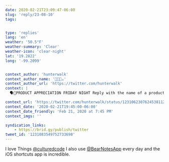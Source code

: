 ```yaml
---
date: 2020-02-21T23:09:47-06:00
slug: 'reply/23-08-10'
tags:


type: 'replies'
lang: 'en'
weather: '50.5°F'
weather-summary: 'Clear'
weather-icon: 'clear-night'
lat: '19.2822'
long: '-99.2099'


context_author: 'hunterwalk'
context_author_name: '🧑🏻‍💻☕️'
context_author_url: 'https://twitter.com/hunterwalk'
context: |
  🗣️📢PRODUCT APPRECIATION FRIDAY NIGHT Reply with the name of a product (doesn't have to be tech) that you love... I'll start: ty ‪<a href="https://twitter.com/BearNotesApp">@BearNotesApp</a>‬ for making a simple yet powerful note taking app that remains independent and built with love...

context_url: 'https://twitter.com/hunterwalk/status/1231062307624538112?s=12'
context_date: '2020-02-21T19:45:00-06:00'
context_date_friendly: 'Feb 21, 2020 at 7:45 PM'
context_imgs: ''

syndication_links:
    - https://brid.gy/publish/twitter
tweet_id: '1231083549752733698'
---
```

I love Things [@culturedcode](https://twitter.com/@culturedcode) I also use [@BearNotesApp](https://twitter.com/@BearNotesApp) every day and the iOS shortcuts app is incredible. 
